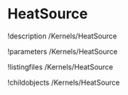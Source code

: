<!-- MOOSE Documentation Stub: Remove this when content is added. -->

# HeatSource
!description /Kernels/HeatSource

!parameters /Kernels/HeatSource

!listingfiles /Kernels/HeatSource

!childobjects /Kernels/HeatSource
